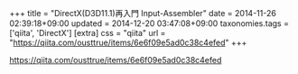 +++
title = "DirectX(D3D11.1)再入門 Input-Assembler"
date = 2014-11-26 02:39:18+09:00
updated = 2014-12-20 03:47:08+09:00
taxonomies.tags = ['qiita', 'DirectX']
[extra]
css = "qiita"
url = "https://qiita.com/ousttrue/items/6e6f09e5ad0c38c4efed"
+++

<https://qiita.com/ousttrue/items/6e6f09e5ad0c38c4efed>

